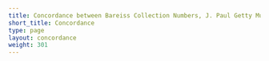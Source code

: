 ```yaml
---
title: Concordance between Bareiss Collection Numbers, J. Paul Getty Museum Accession Numbers, and CVA Numbers
short_title: Concordance
type: page
layout: concordance
weight: 301
---
```

